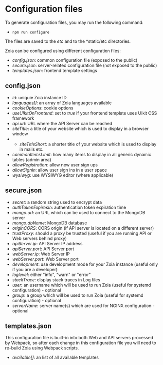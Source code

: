 # Configuration files

To generate configuration files, you may run the following command:

* `npm run configure`

The files are saved to the *etc* and to the *static/etc directories.

Zoia can be configured using different configuration files:

* *config.json*: common configuration file (exposed to the public)
* *secure.json*: server-related configuration file (not exposed to the public)
* *templates.json*: frontend template settings

## config.json

* *id*: uniquie Zoia instance ID
* *languages[]*: an array of Zoia languages available
* *cookieOptions*: cookie options
* *useUIkitOnFrontend*: set to *true* if your frontend template uses UIkit CSS framework
* *api.url*: URL where the API Server can be reached
* *siteTitle*: a title of your website which is used to display in a browser window
* * *siteTitleShort*: a shorter title of your website which is used to display in mails etc.
* *commonItemsLimit*: how many items to display in all generic dynamic tables (admin area)
* *allowRegistration*: allow new user sign ups
* *allowSignIn*: allow user sign ins in a user space
* *wysiwyg*: use WYSIWYG editor (where applicable)

## secure.json

* *secret*: a random string used to encrypt data
* *authTokenExpiresIn*: authentication token expiration time
* *mongo.url*: an URL which can be used to connect to the MongoDB server
* *mongo.dbName*: MongoDB database
* *originCORS*: CORS origin (if API server is located on a different server)
* *trustProxy*: should a proxy be trusted (useful if you are running API or Web servers behind proxy)
* *apiServer.ip*: API Server IP address
* *apiServer.port*: API Server port
* *webServer.ip*: Web Server IP
* *webServer.port*: Web Server port
* *development*: use development mode for your Zoia instance (useful only if you are a developer)
* *loglevel*: either "info", "warn" or "error"
* *stackTrace*: display stack traces in Log files
* *user*: an username which will be used to run Zoia (useful for systemd configuration) - optional
* *group*: a group which will be used to run Zoia (useful for systemd configuration) - optional
* *serverName*: server name(s) which are used for NGINX configuration - optional

## templates.json

This configuration file is built-in into both Web and API servers processed by Webpack, so after each change in this configuration file you will need to re-build Zoia using Webpack scripts.

* *available[]*: an list of all available templates